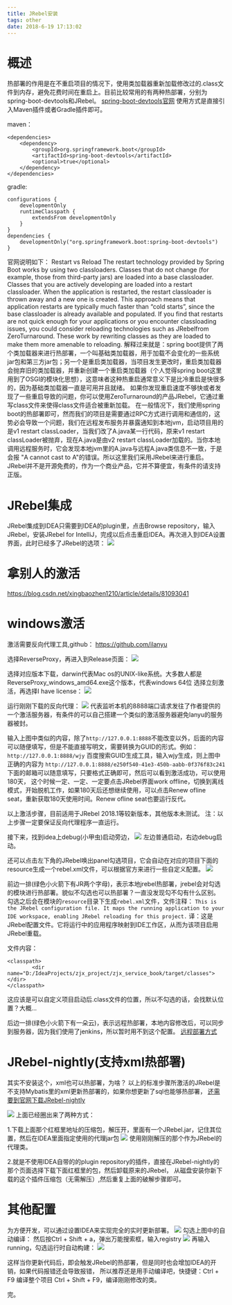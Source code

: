 ```yaml
---
title: JRebel安装
tags: other
date: 2018-6-19 17:13:02
---
```


# 概述
热部署的作用是在不重启项目的情况下，使用类加载器重新加载修改过的.class文件到内存，避免花费时间在重启上。目前比较常用的有两种热部署，分别为spring-boot-devtools和JRebel。
[spring-boot-devtools官网](https://docs.spring.io/spring-boot/docs/current-SNAPSHOT/reference/htmlsingle/#using-boot-running-with-the-maven-plugin)
使用方式是直接引入Maven插件或者Gradle插件即可。

maven：
```
<dependencies>
	<dependency>
		<groupId>org.springframework.boot</groupId>
		<artifactId>spring-boot-devtools</artifactId>
		<optional>true</optional>
	</dependency>
</dependencies>
```

gradle:
```
configurations {
	developmentOnly
	runtimeClasspath {
		extendsFrom developmentOnly
	}
}
dependencies {
	developmentOnly("org.springframework.boot:spring-boot-devtools")
}
```

官网说明如下：
Restart vs Reload
The restart technology provided by Spring Boot works by using two classloaders. Classes that do not change (for example, those from third-party jars) are loaded into a base classloader. Classes that you are actively developing are loaded into a restart classloader. When the application is restarted, the restart classloader is thrown away and a new one is created. This approach means that application restarts are typically much faster than “cold starts”, since the base classloader is already available and populated.
If you find that restarts are not quick enough for your applications or you encounter classloading issues, you could consider reloading technologies such as JRebelfrom ZeroTurnaround. These work by rewriting classes as they are loaded to make them more amenable to reloading.
解释过来就是：spring boot提供了两个类加载器来进行热部署，一个叫基础类加载器，用于加载不会变化的一些系统jar包和第三方jar包；另一个是重启类加载器，当项目发生更改时，重启类加载器会抛弃旧的类加载器，并重新创建一个重启类加载器（个人觉得spring boot这里用到了OSGI的模块化思想），这意味者这种热重启通常意义下是比冷重启是快很多的，因为基础类加载器一直是可用并且就绪。
如果你发现重启速度不够快或者发现了一些重启导致的问题，你可以使用ZeroTurnaround﻿的产品JRebel，它通过重写class文件来使得class文件适合被重新加载。
在一般情况下，我们使用spring boot的热部署即可，然而我们的项目是需要通过RPC方式进行调用和通信的，这势必会导致一个问题，我们在远程发布服务并暴露通知到本地jvm，启动项目用的是v1 restart classLoader，当我们改了A.java某一行代码，原来v1 restart classLoader被抛弃，现在A.java是由v2 restart classLoader加载的。当你本地调用远程服务时，它会发现本地jvm里的A.java与远程A.java类信息不一致，于是会报 "A cannot cast to A"的错误。所以这里我们采用JRebel来进行重启。
JRebel并不是开源免费的，作为一个商业产品，它并不算便宜，有条件的请支持正版。

# JRebel集成
JRebel集成到IDEA只需要到IDEA的plugin里，点击Browse repository，输入JRebel，安装JRebel for IntelliJ，完成以后点击重启IDEA。再次进入到IDEA设置界面，此时已经多了JRebel的选项：
![](JRebel安装/1.png)

# 拿别人的激活
https://blog.csdn.net/xingbaozhen1210/article/details/81093041

# windows激活
激活需要反向代理工具,github：
https://github.com/ilanyu

选择ReverseProxy，再进入到Release页面：
![](JRebel安装/2.png)

选择对应版本下载，darwin代表Mac os的UNIX-like系统。大多数人都是ReverseProxy_windows_amd64.exe这个版本，代表windows 64位
选择立刻激活，再选择I have license：
![](JRebel安装/3.png)

运行刚刚下载的反向代理：
![](JRebel安装/4.png)
代表监听本机的8888端口请求发往了作者提供的一个激活服务器，有条件的可以自己搭建一个类似的激活服务器避免lanyu的服务器被封。

输入上图中类似的内容，除了`http://127.0.0.1:8888`不能改变以外，后面的内容可以随便填写，但是不能直接写明文，需要转换为GUID的形式。例如：
`http://127.0.0.1:8888/wjy`
百度搜索GUID生成工具，输入wjy生成，则上图中正确的内容为
`http://127.0.0.1:8888/e250f540-41e3-450b-aabb-0f376f83c241`
下面的邮箱可以随意填写，只要格式正确即可，然后可以看到激活成功，可以使用180天，
这个时候一定、一定、一定要点击JRebel界面work offline，切换到离线模式，开始脱机工作，如果180天后还想继续使用，可以点击Renew ofline seat，重新获取180天使用时间。Renew ofline seat也要运行反代。

以上激活步骤，目前适用于JRebel 2018.1等较新版本，其他版本未测试。
注：以上步骤一定要保证反向代理程序一直运行。

接下来，找到idea上debug(小甲虫)启动旁边，
![](JRebel安装/5.png)
左边普通启动，右边debug启动。

还可以点击左下角的JRebel唤出panel勾选项目，它会自动在对应的项目下面的resource生成一个rebel.xml文件，可以根据官方来进行一些自定义配置。
![](JRebel安装/6.png)

前边一排(绿色小火箭下有JR两个字母)，表示本地jrebel热部署，jrebel会对勾选的模块进行热部署。貌似不勾选也可以热部署？一直没发现勾不勾有什么区别。
勾选之后会在模块的`resource`目录下生成`rebel.xml`文件，文件注释：
`This is the JRebel configuration file. It maps the running application to your IDE workspace, enabling JRebel reloading for this project.`
译：这是JRebel配置文件。它将运行中的应用程序映射到IDE工作区，从而为该项目启用JRebel重载。

文件内容：
```
<classpath>
		<dir name="D:/IdeaProjects/zjx_project/zjx_service_book/target/classes"></dir>
</classpath>
```
这应该是可以自定义项目启动后.class文件的位置，所以不勾选的话，会找默认位置？大概...

后边一排(绿色小火箭下有一朵云)，表示远程热部署，本地内容修改后，可以同步到服务器，因为我们使用了jenkins，所以暂时用不到这个配置。
[远程部署方式](http://www.w3cbj.cn/Mblog/blog_detail/blog_id/235)

# JRebel-nightly(支持xml热部署)
其实不安装这个，xml也可以热部署，为啥？
以上的标准步骤所激活的JRebel是不支持Mybatis里的xml更新热部署的，如果你想更新了sql也能够热部署， 
[还需要到官网下载JRebel-nightly](https://zeroturnaround.com/software/jrebel/download/nightly-build/#!/intellij)

![](JRebel安装/7.png)
上面已经圈出来了两种方式：

1.下载上面那个红框里地址的压缩包，解压开，里面有一个JRebel.jar，记住其位置，然后在IDEA里面指定使用的代理jar包
![](JRebel安装/8.png)
使用刚刚解压的那个作为JRebel的代理类。

2.就是不使用IDEA自带的的plugin repository的插件，直接在JRebel-nightly的那个页面选择下载下面红框里的包，然后卸载原来的JRebel，
从磁盘安装你新下载的这个插件压缩包（无需解压）,然后重复上面的破解步骤即可。

# 其他配置
为方便开发，可以通过设置IDEA来实现完全的实时更新部署。
![](JRebel安装/9.png)
勾选上图中的自动编译：
然后按Ctrl + Shift + a，弹出万能搜索框，输入registry
![](JRebel安装/10.png)
再输入running，勾选运行时自动构建：
![](JRebel安装/11.png)

这样当你更新代码后，即会触发JRebel的热部署，但是同时也会增加IDEA的开销，如果代码报错还会导致报错，
所以推荐还是用手动编译吧，快捷键：Ctrl + F9 编译整个项目 Ctrl + Shift + F9，编译刚刚修改的类。

完。
